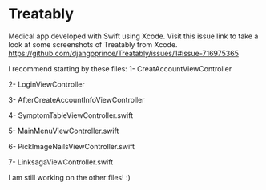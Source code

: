 # Treatably
Medical app developed with Swift using Xcode.
Visit this issue link to take a look at some screenshots of Treatably from Xcode. 
https://github.com/djangoprince/Treatably/issues/1#issue-716975365

I recommend starting by these files: 
1- CreatAccountViewController

2- LoginViewController 

3- AfterCreateAccountInfoViewController

4- SymptomTableViewController.swift

5- MainMenuViewController.swift

6- PickImageNailsViewController.swift

7- LinksagaViewController.swift

I am still working on the other files! :) 

